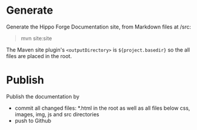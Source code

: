 
# Generate

Generate the Hippo Forge Documentation site, from Markdown files at /src:  

> mvn site:site 

The Maven site plugin's `<outputDirectory>` is `${project.basedir}` so the all files are placed in the root.


# Publish

Publish the documentation by
- commit all changed files: *.html in the root as well as all files below css, images, img, js and src directories
- push to Github

